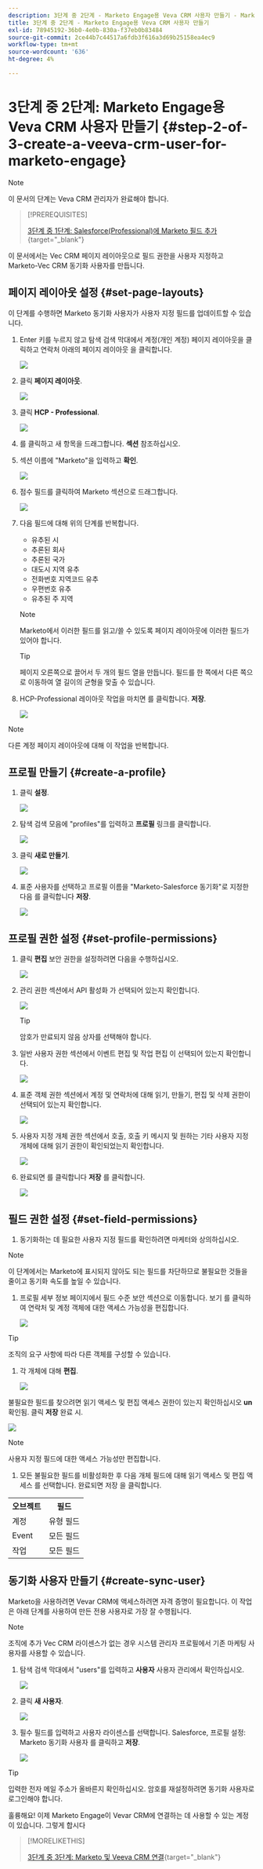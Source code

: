 ```yaml
---
description: 3단계 중 2단계 - Marketo Engage용 Veva CRM 사용자 만들기 - Marketo 문서 - 제품 설명서
title: 3단계 중 2단계 - Marketo Engage용 Veva CRM 사용자 만들기
exl-id: 78945192-36b0-4e0b-830a-f37eb0b83484
source-git-commit: 2ce44b7c44517a6fdb3f616a3d69b25158ea4ec9
workflow-type: tm+mt
source-wordcount: '636'
ht-degree: 4%

---
```


# 3단계 중 2단계: Marketo Engage용 Veva CRM 사용자 만들기 {#step-2-of-3-create-a-veeva-crm-user-for-marketo-engage}

>[!NOTE]
>
>이 문서의 단계는 Veva CRM 관리자가 완료해야 합니다.

>[!PREREQUISITES]
>
>[3단계 중 1단계: Salesforce(Professional)에 Marketo 필드 추가](/help/marketo/product-docs/crm-sync/veeva-crm-sync/setup/step-1-of-3-add-marketo-fields-to-veeva-crm.md){target=&quot;_blank&quot;}

이 문서에서는 Vec CRM 페이지 레이아웃으로 필드 권한을 사용자 지정하고 Marketo-Vec CRM 동기화 사용자를 만듭니다.

## 페이지 레이아웃 설정 {#set-page-layouts}

이 단계를 수행하면 Marketo 동기화 사용자가 사용자 지정 필드를 업데이트할 수 있습니다.

1. Enter 키를 누르지 않고 탐색 검색 막대에서 계정(개인 계정) 페이지 레이아웃을 클릭하고 연락처 아래의 페이지 레이아웃 을 클릭합니다.

   ![](assets/step-2-of-3-create-a-veeva-crm-user-1.png)

1. 클릭 **페이지 레이아웃**.

   ![](assets/step-2-of-3-create-a-veeva-crm-user-2.png)

1. 클릭 **HCP - Professional**.

   ![](assets/step-2-of-3-create-a-veeva-crm-user-3.png)

1. 를 클릭하고 새 항목을 드래그합니다. **섹션** 참조하십시오.

1. 섹션 이름에 &quot;Marketo&quot;을 입력하고 **확인**.

   ![](assets/step-2-of-3-create-a-veeva-crm-user-4.png)

1. 점수 필드를 클릭하여 Marketo 섹션으로 드래그합니다.

   ![](assets/step-2-of-3-create-a-veeva-crm-user-5.png)

1. 다음 필드에 대해 위의 단계를 반복합니다.

   * 유추된 시
   * 추론된 회사
   * 추론된 국가
   * 대도시 지역 유추
   * 전화번호 지역코드 유추
   * 우편번호 유추
   * 유추된 주 지역

   >[!NOTE]
   >
   >Marketo에서 이러한 필드를 읽고/쓸 수 있도록 페이지 레이아웃에 이러한 필드가 있어야 합니다.

   >[!TIP]
   >
   >페이지 오른쪽으로 끌어서 두 개의 필드 열을 만듭니다. 필드를 한 쪽에서 다른 쪽으로 이동하여 열 길이의 균형을 맞출 수 있습니다.

1. HCP-Professional 레이아웃 작업을 마치면 를 클릭합니다. **저장**.

   ![](assets/step-2-of-3-create-a-veeva-crm-user-6.png)

>[!NOTE]
>
>다른 계정 페이지 레이아웃에 대해 이 작업을 반복합니다.

## 프로필 만들기 {#create-a-profile}

1. 클릭 **설정**.

   ![](assets/step-2-of-3-create-a-veeva-crm-user-7.png)

1. 탐색 검색 모음에 &quot;profiles&quot;를 입력하고 **프로필** 링크를 클릭합니다.

   ![](assets/step-2-of-3-create-a-veeva-crm-user-8.png)

1. 클릭 **새로 만들기**.

   ![](assets/step-2-of-3-create-a-veeva-crm-user-9.png)

1. 표준 사용자를 선택하고 프로필 이름을 &quot;Marketo-Salesforce 동기화&quot;로 지정한 다음 를 클릭합니다 **저장**.

   ![](assets/step-2-of-3-create-a-veeva-crm-user-10.png)

## 프로필 권한 설정 {#set-profile-permissions}

1. 클릭 **편집** 보안 권한을 설정하려면 다음을 수행하십시오.

   ![](assets/step-2-of-3-create-a-veeva-crm-user-11.png)

1. 관리 권한 섹션에서 API 활성화 가 선택되어 있는지 확인합니다.

   ![](assets/step-2-of-3-create-a-veeva-crm-user-12.png)

   >[!TIP]
   >
   >암호가 만료되지 않음 상자를 선택해야 합니다.

1. 일반 사용자 권한 섹션에서 이벤트 편집 및 작업 편집 이 선택되어 있는지 확인합니다.

   ![](assets/step-2-of-3-create-a-veeva-crm-user-13.png)

1. 표준 객체 권한 섹션에서 계정 및 연락처에 대해 읽기, 만들기, 편집 및 삭제 권한이 선택되어 있는지 확인합니다.

   ![](assets/step-2-of-3-create-a-veeva-crm-user-14.png)

1. 사용자 지정 개체 권한 섹션에서 호출, 호출 키 메시지 및 원하는 기타 사용자 지정 개체에 대해 읽기 권한이 확인되었는지 확인합니다.

   ![](assets/step-2-of-3-create-a-veeva-crm-user-15.png)

1. 완료되면 를 클릭합니다 **저장** 를 클릭합니다.

   ![](assets/step-2-of-3-create-a-veeva-crm-user-16.png)

## 필드 권한 설정 {#set-field-permissions}

1. 동기화하는 데 필요한 사용자 지정 필드를 확인하려면 마케터와 상의하십시오.

>[!NOTE]
>
>이 단계에서는 Marketo에 표시되지 않아도 되는 필드를 차단하므로 불필요한 것들을 줄이고 동기화 속도를 높일 수 있습니다.

1. 프로필 세부 정보 페이지에서 필드 수준 보안 섹션으로 이동합니다. 보기 를 클릭하여 연락처 및 계정 객체에 대한 액세스 가능성을 편집합니다.

   ![](assets/step-2-of-3-create-a-veeva-crm-user-17.png)

>[!TIP]
>
>조직의 요구 사항에 따라 다른 객체를 구성할 수 있습니다.

1. 각 개체에 대해 **편집**.

   ![](assets/step-2-of-3-create-a-veeva-crm-user-18.png)

불필요한 필드를 찾으려면 읽기 액세스 및 편집 액세스 권한이 있는지 확인하십시오 **un**&#x200B;확인됨. 클릭 **저장** 완료 시.

![](assets/step-2-of-3-create-a-veeva-crm-user-19.png)

>[!NOTE]
>
>사용자 지정 필드에 대한 액세스 가능성만 편집합니다.

1. 모든 불필요한 필드를 비활성화한 후 다음 개체 필드에 대해 읽기 액세스 및 편집 액세스 를 선택합니다. 완료되면 저장 을 클릭합니다.

<table>
 <tbody>
  <tr>
   <th>오브젝트
   <th>필드
  </tr>
  <tr>
   <td>계정</td>
   <td>유형 필드</td>
  </tr>
  <tr>
   <td>Event</td>
   <td>모든 필드</td>
  </tr>
  <tr>
   <td>작업</td>
   <td>모든 필드</td>
  </tr>
 </tbody>
</table>

## 동기화 사용자 만들기 {#create-sync-user}

Marketo을 사용하려면 Vevar CRM에 액세스하려면 자격 증명이 필요합니다. 이 작업은 아래 단계를 사용하여 만든 전용 사용자로 가장 잘 수행됩니다.

>[!NOTE]
>
>조직에 추가 Vec CRM 라이센스가 없는 경우 시스템 관리자 프로필에서 기존 마케팅 사용자를 사용할 수 있습니다.

1. 탐색 검색 막대에서 &quot;users&quot;를 입력하고 **사용자** 사용자 관리에서 확인하십시오.

   ![](assets/step-2-of-3-create-a-veeva-crm-user-20.png)

1. 클릭 **새 사용자**.

   ![](assets/step-2-of-3-create-a-veeva-crm-user-21.png)

1. 필수 필드를 입력하고 사용자 라이센스를 선택합니다. Salesforce, 프로필 설정: Marketo 동기화 사용자 를 클릭하고 **저장**.

   ![](assets/step-2-of-3-create-a-veeva-crm-user-22.png)

>[!TIP]
>
>입력한 전자 메일 주소가 올바른지 확인하십시오. 암호를 재설정하려면 동기화 사용자로 로그인해야 합니다.

훌륭해요! 이제 Marketo Engage이 Vevar CRM에 연결하는 데 사용할 수 있는 계정이 있습니다. 그렇게 합시다

>[!MORELIKETHIS]
>
>[3단계 중 3단계: Marketo 및 Veeva CRM 연결](/help/marketo/product-docs/crm-sync/veeva-crm-sync/setup/step-3-of-3-connect-marketo-engage-and-veeva-crm.md){target=&quot;_blank&quot;}
